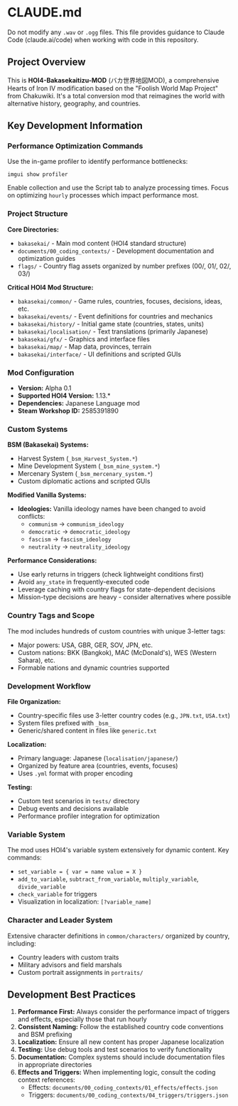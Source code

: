 # CLAUDE.md
Do not modify any `.wav` or `.ogg` files.
This file provides guidance to Claude Code (claude.ai/code) when working with code in this repository.

## Project Overview

This is **HOI4-Bakasekaitizu-MOD** (バカ世界地図MOD), a comprehensive Hearts of Iron IV modification based on the "Foolish World Map Project" from Chakuwiki. It's a total conversion mod that reimagines the world with alternative history, geography, and countries.

## Key Development Information

### Performance Optimization Commands
Use the in-game profiler to identify performance bottlenecks:
```
imgui show profiler
```
Enable collection and use the Script tab to analyze processing times. Focus on optimizing `hourly` processes which impact performance most.

### Project Structure

**Core Directories:**
- `bakasekai/` - Main mod content (HOI4 standard structure)
- `documents/00_coding_contexts/` - Development documentation and optimization guides
- `flags/` - Country flag assets organized by number prefixes (00/, 01/, 02/, 03/)

**Critical HOI4 Mod Structure:**
- `bakasekai/common/` - Game rules, countries, focuses, decisions, ideas, etc.
- `bakasekai/events/` - Event definitions for countries and mechanics
- `bakasekai/history/` - Initial game state (countries, states, units)
- `bakasekai/localisation/` - Text translations (primarily Japanese)
- `bakasekai/gfx/` - Graphics and interface files
- `bakasekai/map/` - Map data, provinces, terrain
- `bakasekai/interface/` - UI definitions and scripted GUIs

### Mod Configuration
- **Version:** Alpha 0.1
- **Supported HOI4 Version:** 1.13.*
- **Dependencies:** Japanese Language mod
- **Steam Workshop ID:** 2585391890

### Custom Systems

**BSM (Bakasekai) Systems:**
- Harvest System (`_bsm_Harvest_System.*`)
- Mine Development System (`_bsm_mine_system.*`) 
- Mercenary System (`_bsm_mercenary_system.*`)
- Custom diplomatic actions and scripted GUIs

**Modified Vanilla Systems:**
- **Ideologies:** Vanilla ideology names have been changed to avoid conflicts:
  - `communism` → `communism_ideology`
  - `democratic` → `democratic_ideology`
  - `fascism` → `fascism_ideology`
  - `neutrality` → `neutrality_ideology`

**Performance Considerations:**
- Use early returns in triggers (check lightweight conditions first)
- Avoid `any_state` in frequently-executed code
- Leverage caching with country flags for state-dependent decisions
- Mission-type decisions are heavy - consider alternatives where possible

### Country Tags and Scope
The mod includes hundreds of custom countries with unique 3-letter tags:
- Major powers: USA, GBR, GER, SOV, JPN, etc.
- Custom nations: BKK (Bangkok), MAC (McDonald's), WES (Western Sahara), etc.
- Formable nations and dynamic countries supported

### Development Workflow

**File Organization:**
- Country-specific files use 3-letter country codes (e.g., `JPN.txt`, `USA.txt`)
- System files prefixed with `_bsm_`
- Generic/shared content in files like `generic.txt`

**Localization:**
- Primary language: Japanese (`localisation/japanese/`)
- Organized by feature area (countries, events, focuses)
- Uses `.yml` format with proper encoding

**Testing:**
- Custom test scenarios in `tests/` directory
- Debug events and decisions available
- Performance profiler integration for optimization

### Variable System
The mod uses HOI4's variable system extensively for dynamic content. Key commands:
- `set_variable = { var = name value = X }`
- `add_to_variable`, `subtract_from_variable`, `multiply_variable`, `divide_variable`
- `check_variable` for triggers
- Visualization in localization: `[?variable_name]`

### Character and Leader System
Extensive character definitions in `common/characters/` organized by country, including:
- Country leaders with custom traits
- Military advisors and field marshals  
- Custom portrait assignments in `portraits/`

## Development Best Practices

1. **Performance First:** Always consider the performance impact of triggers and effects, especially those that run hourly
2. **Consistent Naming:** Follow the established country code conventions and BSM prefixing
3. **Localization:** Ensure all new content has proper Japanese localization
4. **Testing:** Use debug tools and test scenarios to verify functionality
5. **Documentation:** Complex systems should include documentation files in appropriate directories
6. **Effects and Triggers:** When implementing logic, consult the coding context references:
   - Effects: `documents/00_coding_contexts/01_effects/effects.json`
   - Triggers: `documents/00_coding_contexts/04_triggers/triggers.json`
